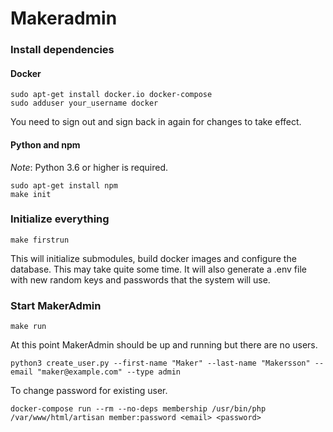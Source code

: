 # Makeradmin

### Install dependencies 

#### Docker
```
sudo apt-get install docker.io docker-compose
sudo adduser your_username docker
```
You need to sign out and sign back in again for changes to take effect. 

#### Python and npm
*Note*: Python 3.6 or higher is required.

```
sudo apt-get install npm
make init
```

### Initialize everything
```
make firstrun
```

This will initialize submodules, build docker images and configure the database. This may take quite some time.
It will also generate a .env file with new random keys and passwords that the system will use.

### Start MakerAdmin 
```
make run
```

At this point MakerAdmin should be up and running but there are no users.<br />

```
python3 create_user.py --first-name "Maker" --last-name "Makersson" --email "maker@example.com" --type admin
```

To change password for existing user.<br />
```
docker-compose run --rm --no-deps membership /usr/bin/php /var/www/html/artisan member:password <email> <password>
```
